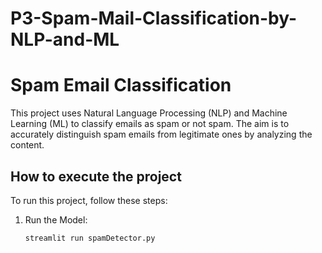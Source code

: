 # P3-Spam-Mail-Classification-by-NLP-and-ML

<h1>Spam Email Classification</h1>

<p>This project uses Natural Language Processing (NLP) and Machine Learning (ML) to classify emails as spam or not spam. The aim is to accurately distinguish spam emails from legitimate ones by analyzing the content.</p>

<h2>How to execute the project</h2>
<p>To run this project, follow these steps:</p>
<ol>
    <li> Run the Model:
        <pre><code>streamlit run spamDetector.py</code></pre>
    </li>
</ol>
